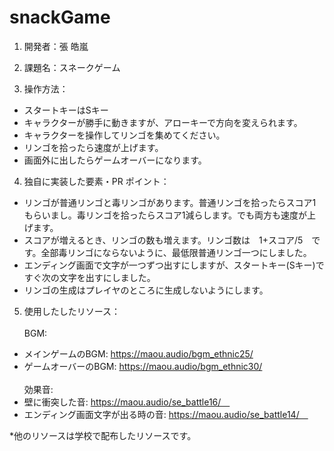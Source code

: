 # snackGame
 
1. 開発者：張 皓嵐
2. 課題名：スネークゲーム

3. 操作方法：
- スタートキーはSキー
- キャラクターが勝手に動きますが、アローキーで方向を変えられます。
- キャラクターを操作してリンゴを集めてください。
- リンゴを拾ったら速度が上げます。
- 画面外に出したらゲームオーバーになります。


4. 独自に実装した要素・PR ポイント：
- リンゴが普通リンゴと毒リンゴがあります。普通リンゴを拾ったらスコア1もらいまし。毒リンゴを拾ったらスコア1減らします。でも両方も速度が上げます。
- スコアが増えるとき、リンゴの数も増えます。リンゴ数は　1+スコア/5　です。全部毒リンゴにならないように、最低限普通リンゴ一つにしました。
- エンディング画面で文字が一つずつ出すにしますが、スタートキー(Sキー)ですぐ次の文字を出すにしました。
- リンゴの生成はプレイヤのところに生成しないようにします。

5. 使用したしたリソース： <br /><br />
BGM:
- メインゲームのBGM: https://maou.audio/bgm_ethnic25/
- ゲームオーバーのBGM: https://maou.audio/bgm_ethnic30/  <br /><br /> 
効果音:
- 壁に衝突した音: https://maou.audio/se_battle16/　
- エンディング画面文字が出る時の音: https://maou.audio/se_battle14/　

*他のリソースは学校で配布したリソースです。
